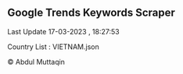 

## Google Trends Keywords Scraper 
 
Last Update 17-03-2023 , 18:27:53

Country List :
VIETNAM.json



© Abdul Muttaqin 

